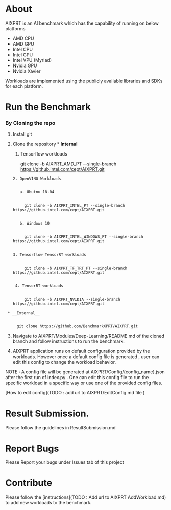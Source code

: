# About

AIXPRT is an AI benchmark which has the capability of running on below platforms  
* AMD CPU
* AMD GPU
* Intel CPU
* Intel GPU
* Intel VPU (Myriad)
* Nvidia GPU
* Nvidia Xavier

Workloads are implemented using the publicly available libraries and SDKs for each platform.

# Run the Benchmark

### By Cloning the repo 


   1. Install git 

   2. Clone the repository 
     * __Internal__
         1. Tensorflow workloads 
      
      
             git clone -b AIXPRT_AMD_PT --single-branch https://github.intel.com/cept/AIXPRT.git
          
          
          2. OpenVINO Workloads 
      
      
             a. Ubutnu 18.04
          
          
               git clone -b AIXPRT_INTEL_PT --single-branch https://github.intel.com/cept/AIXPRT.git
            
            
             b. Windows 10 
          
          
               git clone -b AIXPRT_INTEL_WINDOWS_PT --single-branch https://github.intel.com/cept/AIXPRT.git
            
            
          3. Tensorflow TensorRT workloads
          
          
               git clone -b AIXPRT_TF_TRT_PT --single-branch https://github.intel.com/cept/AIXPRT.git
               
               
           4. TensorRT workloads 
           
           
               git clone -b AIXPRT_NVIDIA --single-branch https://github.intel.com/cept/AIXPRT.git
               
               
     * __External__
     
     
         git clone https://github.com/BenchmarkXPRT/AIXPRT.git
         
         

   3. Navigate to AIXPRT/Modules/Deep-Learning/README.md of the cloned branch and follow instructions to run the benchmark.

   4. AIXPRT application runs on default configuration provided by the workloads. However once a default config file is generated , user can edit this config to change the workload behavior.

NOTE : A config file will be generated at AIXPRT/Config/{config_name}.json after the first run of index.py . One can edit this config file to run the specific workload in a specific way or use one of the provided config files. 

[How to edit config](TODO : add url to AIXPRT/EditConfig.md file )

# Result Submission. 
Please follow the guidelines in ResultSubmission.md

# Report Bugs
Please Report your bugs under Issues tab of this project

# Contribute
Please follow the [instructions](TODO : Add url to AIXPRT AddWorkload.md) to add new workloads to the benchmark.
